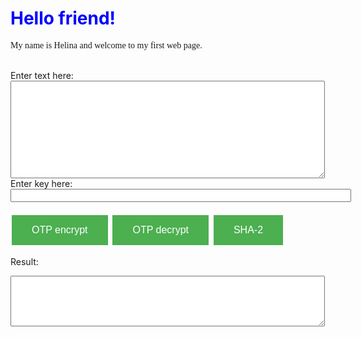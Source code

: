 <html>
<body>
<h1 style="color:blue;">Hello friend!</h1>

<p size="6" style="font-family:Comic Sans MS;"> My name is Helina and welcome to my first web page.</p>
<br>
Enter text here:
<br>
<textarea rows="10" cols="60" id="myTextarea">
</textarea><br>
Enter key here: 
<br>
<input type="text" name="text" id="key" size="65" />
<br>
<br>
<style>
.button {
    background-color: #4CAF50;
    border: none;
    color: white;
    padding: 15px 32px;
    text-align: center;
    text-decoration: none;
    display: inline-block;
    font-size: 16px;
    margin: 4px 2px;
    cursor: pointer;
}
</style>
<button class ="Button" id="OTP1">OTP encrypt</button>
<button  class ="Button" id="OTP2">OTP decrypt</button>
<button class ="Button" id="Sha">SHA-2</button>
<br>

Result: <br>
<textarea rows="5" cols="60" id="result">
</textarea><br>

<script type="text/javascript">

    function SHA512(str) {
        function int64(msint_32, lsint_32) {
            this.highOrder = msint_32;
            this.lowOrder = lsint_32;
        }

        var H = [new int64(0x6a09e667, 0xf3bcc908), new int64(0xbb67ae85, 0x84caa73b),
            new int64(0x3c6ef372, 0xfe94f82b), new int64(0xa54ff53a, 0x5f1d36f1),
            new int64(0x510e527f, 0xade682d1), new int64(0x9b05688c, 0x2b3e6c1f),
            new int64(0x1f83d9ab, 0xfb41bd6b), new int64(0x5be0cd19, 0x137e2179)];

        var K = [new int64(0x428a2f98, 0xd728ae22), new int64(0x71374491, 0x23ef65cd),
            new int64(0xb5c0fbcf, 0xec4d3b2f), new int64(0xe9b5dba5, 0x8189dbbc),
            new int64(0x3956c25b, 0xf348b538), new int64(0x59f111f1, 0xb605d019),
            new int64(0x923f82a4, 0xaf194f9b), new int64(0xab1c5ed5, 0xda6d8118),
            new int64(0xd807aa98, 0xa3030242), new int64(0x12835b01, 0x45706fbe),
            new int64(0x243185be, 0x4ee4b28c), new int64(0x550c7dc3, 0xd5ffb4e2),
            new int64(0x72be5d74, 0xf27b896f), new int64(0x80deb1fe, 0x3b1696b1),
            new int64(0x9bdc06a7, 0x25c71235), new int64(0xc19bf174, 0xcf692694),
            new int64(0xe49b69c1, 0x9ef14ad2), new int64(0xefbe4786, 0x384f25e3),
            new int64(0x0fc19dc6, 0x8b8cd5b5), new int64(0x240ca1cc, 0x77ac9c65),
            new int64(0x2de92c6f, 0x592b0275), new int64(0x4a7484aa, 0x6ea6e483),
            new int64(0x5cb0a9dc, 0xbd41fbd4), new int64(0x76f988da, 0x831153b5),
            new int64(0x983e5152, 0xee66dfab), new int64(0xa831c66d, 0x2db43210),
            new int64(0xb00327c8, 0x98fb213f), new int64(0xbf597fc7, 0xbeef0ee4),
            new int64(0xc6e00bf3, 0x3da88fc2), new int64(0xd5a79147, 0x930aa725),
            new int64(0x06ca6351, 0xe003826f), new int64(0x14292967, 0x0a0e6e70),
            new int64(0x27b70a85, 0x46d22ffc), new int64(0x2e1b2138, 0x5c26c926),
            new int64(0x4d2c6dfc, 0x5ac42aed), new int64(0x53380d13, 0x9d95b3df),
            new int64(0x650a7354, 0x8baf63de), new int64(0x766a0abb, 0x3c77b2a8),
            new int64(0x81c2c92e, 0x47edaee6), new int64(0x92722c85, 0x1482353b),
            new int64(0xa2bfe8a1, 0x4cf10364), new int64(0xa81a664b, 0xbc423001),
            new int64(0xc24b8b70, 0xd0f89791), new int64(0xc76c51a3, 0x0654be30),
            new int64(0xd192e819, 0xd6ef5218), new int64(0xd6990624, 0x5565a910),
            new int64(0xf40e3585, 0x5771202a), new int64(0x106aa070, 0x32bbd1b8),
            new int64(0x19a4c116, 0xb8d2d0c8), new int64(0x1e376c08, 0x5141ab53),
            new int64(0x2748774c, 0xdf8eeb99), new int64(0x34b0bcb5, 0xe19b48a8),
            new int64(0x391c0cb3, 0xc5c95a63), new int64(0x4ed8aa4a, 0xe3418acb),
            new int64(0x5b9cca4f, 0x7763e373), new int64(0x682e6ff3, 0xd6b2b8a3),
            new int64(0x748f82ee, 0x5defb2fc), new int64(0x78a5636f, 0x43172f60),
            new int64(0x84c87814, 0xa1f0ab72), new int64(0x8cc70208, 0x1a6439ec),
            new int64(0x90befffa, 0x23631e28), new int64(0xa4506ceb, 0xde82bde9),
            new int64(0xbef9a3f7, 0xb2c67915), new int64(0xc67178f2, 0xe372532b),
            new int64(0xca273ece, 0xea26619c), new int64(0xd186b8c7, 0x21c0c207),
            new int64(0xeada7dd6, 0xcde0eb1e), new int64(0xf57d4f7f, 0xee6ed178),
            new int64(0x06f067aa, 0x72176fba), new int64(0x0a637dc5, 0xa2c898a6),
            new int64(0x113f9804, 0xbef90dae), new int64(0x1b710b35, 0x131c471b),
            new int64(0x28db77f5, 0x23047d84), new int64(0x32caab7b, 0x40c72493),
            new int64(0x3c9ebe0a, 0x15c9bebc), new int64(0x431d67c4, 0x9c100d4c),
            new int64(0x4cc5d4be, 0xcb3e42b6), new int64(0x597f299c, 0xfc657e2a),
            new int64(0x5fcb6fab, 0x3ad6faec), new int64(0x6c44198c, 0x4a475817)];

        var W = new Array(64);
        var a, b, c, d, e, f, g, h, i, j;
        var T1, T2;
        var charsize = 8;

        function utf8_encode(str) {
            return unescape(encodeURIComponent(str));
        }

        function str2binb(str) {
            var bin = [];
            var mask = (1 << charsize) - 1;
            var len = str.length * charsize;

            for (var i = 0; i < len; i += charsize) {
                bin[i >> 5] |= (str.charCodeAt(i / charsize) & mask) << (32 - charsize - (i % 32));
            }

            return bin;
        }

        function binb2hex(binarray) {
            var hex_tab = "0123456789abcdef";
            var str = "";
            var length = binarray.length * 4;
            var srcByte;

            for (var i = 0; i < length; i += 1) {
                srcByte = binarray[i >> 2] >> ((3 - (i % 4)) * 8);
                str += hex_tab.charAt((srcByte >> 4) & 0xF) + hex_tab.charAt(srcByte & 0xF);
            }

            return str;
        }

        function safe_add_2(x, y) {
            var lsw, msw, lowOrder, highOrder;

            lsw = (x.lowOrder & 0xFFFF) + (y.lowOrder & 0xFFFF);
            msw = (x.lowOrder >>> 16) + (y.lowOrder >>> 16) + (lsw >>> 16);
            lowOrder = ((msw & 0xFFFF) << 16) | (lsw & 0xFFFF);

            lsw = (x.highOrder & 0xFFFF) + (y.highOrder & 0xFFFF) + (msw >>> 16);
            msw = (x.highOrder >>> 16) + (y.highOrder >>> 16) + (lsw >>> 16);
            highOrder = ((msw & 0xFFFF) << 16) | (lsw & 0xFFFF);

            return new int64(highOrder, lowOrder);
        }

        function safe_add_4(a, b, c, d) {
            var lsw, msw, lowOrder, highOrder;

            lsw = (a.lowOrder & 0xFFFF) + (b.lowOrder & 0xFFFF) + (c.lowOrder & 0xFFFF) + (d.lowOrder & 0xFFFF);
            msw = (a.lowOrder >>> 16) + (b.lowOrder >>> 16) + (c.lowOrder >>> 16) + (d.lowOrder >>> 16) + (lsw >>> 16);
            lowOrder = ((msw & 0xFFFF) << 16) | (lsw & 0xFFFF);

            lsw = (a.highOrder & 0xFFFF) + (b.highOrder & 0xFFFF) + (c.highOrder & 0xFFFF) + (d.highOrder & 0xFFFF) + (msw >>> 16);
            msw = (a.highOrder >>> 16) + (b.highOrder >>> 16) + (c.highOrder >>> 16) + (d.highOrder >>> 16) + (lsw >>> 16);
            highOrder = ((msw & 0xFFFF) << 16) | (lsw & 0xFFFF);

            return new int64(highOrder, lowOrder);
        }

        function safe_add_5(a, b, c, d, e) {
            var lsw, msw, lowOrder, highOrder;

            lsw = (a.lowOrder & 0xFFFF) + (b.lowOrder & 0xFFFF) + (c.lowOrder & 0xFFFF) + (d.lowOrder & 0xFFFF) + (e.lowOrder & 0xFFFF);
            msw = (a.lowOrder >>> 16) + (b.lowOrder >>> 16) + (c.lowOrder >>> 16) + (d.lowOrder >>> 16) + (e.lowOrder >>> 16) + (lsw >>> 16);
            lowOrder = ((msw & 0xFFFF) << 16) | (lsw & 0xFFFF);

            lsw = (a.highOrder & 0xFFFF) + (b.highOrder & 0xFFFF) + (c.highOrder & 0xFFFF) + (d.highOrder & 0xFFFF) + (e.highOrder & 0xFFFF) + (msw >>> 16);
            msw = (a.highOrder >>> 16) + (b.highOrder >>> 16) + (c.highOrder >>> 16) + (d.highOrder >>> 16) + (e.highOrder >>> 16) + (lsw >>> 16);
            highOrder = ((msw & 0xFFFF) << 16) | (lsw & 0xFFFF);

            return new int64(highOrder, lowOrder);
        }

        function maj(x, y, z) {
            return new int64(
                (x.highOrder & y.highOrder) ^ (x.highOrder & z.highOrder) ^ (y.highOrder & z.highOrder),
                (x.lowOrder & y.lowOrder) ^ (x.lowOrder & z.lowOrder) ^ (y.lowOrder & z.lowOrder)
            );
        }

        function ch(x, y, z) {
            return new int64(
                (x.highOrder & y.highOrder) ^ (~x.highOrder & z.highOrder),
                (x.lowOrder & y.lowOrder) ^ (~x.lowOrder & z.lowOrder)
            );
        }

        function rotr(x, n) {
            if (n <= 32) {
                return new int64(
                    (x.highOrder >>> n) | (x.lowOrder << (32 - n)),
                    (x.lowOrder >>> n) | (x.highOrder << (32 - n))
                );
            } else {
                return new int64(
                    (x.lowOrder >>> n) | (x.highOrder << (32 - n)),
                    (x.highOrder >>> n) | (x.lowOrder << (32 - n))
                );
            }
        }

        function sigma0(x) {
            var rotr28 = rotr(x, 28);
            var rotr34 = rotr(x, 34);
            var rotr39 = rotr(x, 39);

            return new int64(
                rotr28.highOrder ^ rotr34.highOrder ^ rotr39.highOrder,
                rotr28.lowOrder ^ rotr34.lowOrder ^ rotr39.lowOrder
            );
        }

        function sigma1(x) {
            var rotr14 = rotr(x, 14);
            var rotr18 = rotr(x, 18);
            var rotr41 = rotr(x, 41);

            return new int64(
                rotr14.highOrder ^ rotr18.highOrder ^ rotr41.highOrder,
                rotr14.lowOrder ^ rotr18.lowOrder ^ rotr41.lowOrder
            );
        }

        function gamma0(x) {
            var rotr1 = rotr(x, 1), rotr8 = rotr(x, 8), shr7 = shr(x, 7);

            return new int64(
                rotr1.highOrder ^ rotr8.highOrder ^ shr7.highOrder,
                rotr1.lowOrder ^ rotr8.lowOrder ^ shr7.lowOrder
            );
        }

        function gamma1(x) {
            var rotr19 = rotr(x, 19);
            var rotr61 = rotr(x, 61);
            var shr6 = shr(x, 6);

            return new int64(
                rotr19.highOrder ^ rotr61.highOrder ^ shr6.highOrder,
                rotr19.lowOrder ^ rotr61.lowOrder ^ shr6.lowOrder
            );
        }

        function shr(x, n) {
            if (n <= 32) {
                return new int64(
                    x.highOrder >>> n,
                    x.lowOrder >>> n | (x.highOrder << (32 - n))
                );
            } else {
                return new int64(
                    0,
                    x.highOrder << (32 - n)
                );
            }
        }

        str = utf8_encode(str);
        strlen = str.length*charsize;
        str = str2binb(str);

        str[strlen >> 5] |= 0x80 << (24 - strlen % 32);
        str[(((strlen + 128) >> 10) << 5) + 31] = strlen;

        for (var i = 0; i < str.length; i += 32) {
            a = H[0];
            b = H[1];
            c = H[2];
            d = H[3];
            e = H[4];
            f = H[5];
            g = H[6];
            h = H[7];

            for (var j = 0; j < 80; j++) {
                if (j < 16) {
                    W[j] = new int64(str[j*2 + i], str[j*2 + i + 1]);
                } else {
                    W[j] = safe_add_4(gamma1(W[j - 2]), W[j - 7], gamma0(W[j - 15]), W[j - 16]);
                }

                T1 = safe_add_5(h, sigma1(e), ch(e, f, g), K[j], W[j]);
                T2 = safe_add_2(sigma0(a), maj(a, b, c));
                h = g;
                g = f;
                f = e;
                e = safe_add_2(d, T1);
                d = c;
                c = b;
                b = a;
                a = safe_add_2(T1, T2);
            }

            H[0] = safe_add_2(a, H[0]);
            H[1] = safe_add_2(b, H[1]);
            H[2] = safe_add_2(c, H[2]);
            H[3] = safe_add_2(d, H[3]);
            H[4] = safe_add_2(e, H[4]);
            H[5] = safe_add_2(f, H[5]);
            H[6] = safe_add_2(g, H[6]);
            H[7] = safe_add_2(h, H[7]);
        }

        var binarray = [];
        for (var i = 0; i < H.length; i++) {
            binarray.push(H[i].highOrder);
            binarray.push(H[i].lowOrder);
        }
        return binb2hex(binarray);
    }

    // register onclick events for Encrypt button
    document.getElementById('Sha').onclick = function() {
        var txt_string = document.getElementById('myTextarea').value;    // gets data from input text

// encrypts data and adds it in result element
        document.getElementById('result').value = SHA512(txt_string);
        return false;
    }
</script>

<script type="text/javascript">

    function OneTimePad(encdec, text, key)
    {
        var pad, i, out, c, uc;

        pad = "";
        key = key.toUpperCase();
        for (i = 0; i < key.length; i ++)
        {
            c = key.charAt(i)
            if (c >= 'A' && c <= 'Z')
            {
                pad += c;
            }
        }

        out = "";
        for (i = 0; i < text.length; i ++)
        {
            c = text.charAt(i);
            uc = ' ';
            if (c >= 'A' && c <= 'Z')
            {
                uc = 'A';
            }
            if (c >= 'a' && c <= 'z')
            {
                uc = 'a';
            }
            if (uc != ' ')
            {
                if (pad.length == 0)
                {
                    pad = "AAAAAAAA";
                }
                c = c.charCodeAt(0) - uc.charCodeAt(0) + (encdec * (pad.charCodeAt(0) - 'A'.charCodeAt(0)));
                c = (c + 26) % 26;
                c = String.fromCharCode(uc.charCodeAt(0) + c + encdec);
                pad = pad.slice(1, pad.length);
            }
            out += c;
        }

        return out;
    }

    // register onclick events for Encrypt button
    document.getElementById('OTP1').onclick = function() {
        var text = document.getElementById('myTextarea').value; 
        var key = document.getElementById('key').value;
        var encdec = 1

        document.getElementById('result').value = OneTimePad(encdec, text, key);
        return false;
    }
    document.getElementById('OTP2').onclick = function() {
        var text = document.getElementById('myTextarea').value;   
        var key = document.getElementById('key').value;
        var encdec = -1;
        document.getElementById('result').value = OneTimePad(encdec, text, key);
        return false;
    }

</script>
</body>
</html>
